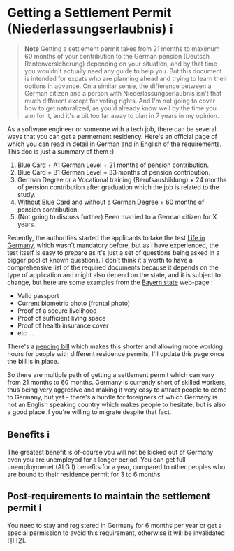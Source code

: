# Getting a Settlement Permit (Niederlassungserlaubnis) ℹ️

> **Note**
> Getting a settlement permit takes from 21 months to maximum 60 months of your contribution to the German pension (Deutsch Rentenversicherung) depending on your situation, and by that time you wouldn't actually need any guide to help you. But this document is intended for expats who are planning ahead and trying to learn their options in advance. On a similar sense, the difference between a German citizen and a person with Niederlassungserlaubnis isn't that much different except for voting rights. And I'm not going to cover how to get naturalized, as you'd already know well by the time you aim for it, and it's a bit too far away to plan in 7 years in my opinion.

As a software engineer or someone with a tech job, there can be several ways that you can get a permernent residency. Here's an official page of which  you can read in detail in [German](https://www.make-it-in-germany.com/de/visum-aufenthalt/dauerhaft-in-deutschland/niederlassungserlaubnis) and in [English](https://www.make-it-in-germany.com/en/visa-residence/living-permanently/settlement-permit) of the requirements. This doc is just a summary of them :)

1. Blue Card + A1 German Level + 21 months of pension contribution.
1. Blue Card + B1 German Level + 33 months of pension contribution.
1. German Degree or a Vocational training (Berufsausbildung) + 24 months of pension contribution after graduation which the job is related to the study.
1. Without Blue Card and without a German Degree + 60 months of pension contribution.
1. (Not going to discuss further) Been married to a German citizen for X years.

Recently, the authorities started the applicants to take the test [Life in Germany](https://de.wikipedia.org/wiki/Einb%C3%BCrgerungstest), which wasn't mandatory before, but as I have experienced, the test itself is easy to prepare as it's just a set of questions being asked in a bigger pool of known questions. I don't think it's worth to have a comprehensive list of the required documents because it depends on the type of application and might also depend on the state, and it is subject to change, but here are some examples from the [Bayern state](https://www.eap.bayern.de/informationen/leistungsbeschreibung/769754656498) web-page : 

- Valid passport
- Current biometric photo (frontal photo)
- Proof of a secure livelihood
- Proof of sufficient living space
- Proof of health insurance cover
- etc ...

There's a [pending bill](https://www.reddit.com/r/germany/comments/127jskh/government_draft_law_for_immigration_reform_i/?utm_source=share&utm_medium=web2x&context=3) which makes this shorter and allowing more working hours for people with different residence permits, I'll update this page once the bill is in place.

So there are multiple path of getting a settlement permit which can vary from 21 months to 60 months. Germany is currently short of skilled workers, thus being very aggresive and making it very easy to attract people to come to Germany, but yet - there's a hurdle for foreigners of which Germany is not an English speaking country which makes people to hesitate, but is also a good place if you're willing to migrate despite that fact.


## Benefits ℹ️

The greatest benefit is of-course you will not be kicked out of Germany even you are unemployed for a longer period. You can get full unemploymenet (ALG I) benefits for a year, compared to other peoples who are bound to their residence permit for 3 to 6 months 

## Post-requirements to maintain the settlement permit ℹ️

You need to stay and registered in Germany for 6 months per year or get a special permission to avoid this requirement, otherwise it will be invalidated [\[1\]](https://www.berlin.de/einwanderung/aufenthalt/erloeschen-von-aufenthaltstiteln/) [\[2\]](https://12anwalt.de/rechtsgebiete/auslaenderrecht/niederlassungserlaubnis/).
